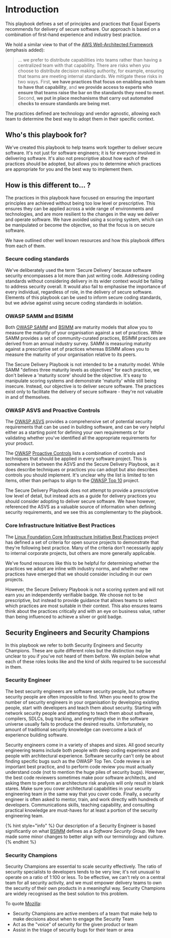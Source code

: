 # Introduction

This playbook defines a set of principles and practices that Equal Experts recommends for delivery of secure software. Our approach is based on a combination of first-hand experience and industry best practice.

We hold a similar view to that of the [AWS Well-Architected Framework](https://aws.amazon.com/architecture/well-architected/) \(emphasis added\):

> ... we prefer to distribute capabilities into teams rather than having a centralized team with that capability. There are risks when you choose to distribute decision making authority, for example, ensuring that teams are meeting internal standards. We mitigate these risks in two ways. First, **we have practices that focus on enabling each team to have that capability**, and **we provide access to experts who ensure that teams raise the bar on the standards they need to meet**. Second, **we put in place mechanisms that carry out automated checks to ensure standards are being met**.

The practices defined are technology and vendor agnostic, allowing each team to determine the best way to adopt them in their specific context.

## Who's this playbook for?

We've created this playbook to help teams work together to deliver secure software. It's not just for software engineers; it is for everyone involved in delivering software. It's also not prescriptive about how each of the practices should be adopted, but allows you to determine which practices are appropriate for you and the best way to implement them.

## How is this different to... ?

The practices in this playbook have focused on ensuring the important principles are achieved without being too low level or prescriptive. This ensures they can be applied across a wide range of environments and technologies, and are more resilient to the changes in the way we deliver and operate software. We have avoided using a scoring system, which can be manipulated or become the objective, so that the focus is on secure software.

We have outlined other well known resources and how this playbook differs from each of them.

### Secure coding standards

We've deliberately used the term 'Secure Delivery' because software security encompasses a lot more than just writing code. Addressing coding standards without considering delivery in its wider context would be failing to address security overall. It would also fail to emphasise the importance of every individual, regardless of role, in the delivery of secure software. Elements of this playbook can be used to inform secure coding standards, but we advise against using secure coding standards in isolation.

### OWASP SAMM and BSIMM

Both [OWASP SAMM](https://www.owasp.org/index.php/OWASP_SAMM_Project) and [BSIMM](https://www.bsimm.com/) are maturity models that allow you to measure the maturity of your organisation against a set of practices. While SAMM provides a set of community-curated practices, BSIMM practices are derived from an annual industry survey. SAMM is measuring maturity against a prescriptive set of practices whereas BSIMM allows you to measure the maturity of your organisation relative to its peers.

The Secure Delivery Playbook is not intended to be a maturity model. While SAMM "defines three maturity levels as objectives" for each practice, we don't believe a 'maturity score' should be the objective. It's easy to manipulate scoring systems and demonstrate 'maturity' while still being insecure. Instead, our objective is to deliver secure software. The practices exist only to facilitate the delivery of secure software - they're not valuable in and of themselves.

### OWASP ASVS and Proactive Controls

The [OWASP ASVS](https://github.com/OWASP/ASVS) provides a comprehensive set of potential security requirements that can be used in building software, and can be very helpful either as a starting point for defining your own requirements or for validating whether you've identified all the appropriate requirements for your product.

The [OWASP](https://www.owasp.org/index.php/OWASP_Proactive_Controls) [Proactive Controls](https://www.owasp.org/index.php/OWASP_Proactive_Controls) lists a combination of controls and techniques that should be applied in every software project. This is somewhere in between the ASVS and the Secure Delivery Playbook, as it does describe techniques or practices you can adopt but also describes controls you should implement. It's unclear why the list is limited to ten items, other than perhaps to align to the [OWASP Top 10](https://www.owasp.org/index.php/Category:OWASP_Top_Ten_Project) project.

The Secure Delivery Playbook does not attempt to provide a prescriptive low level of detail, but instead acts as a guide for delivery practices you should consider adopting to deliver secure software. We have however, referenced the ASVS as a valuable source of information when defining security requirements, and we see this as complementary to the playbook.

### Core Infrastructure Initiative Best Practices

The [Linux Foundation Core Infrastructure Initiative Best Practices](https://bestpractices.coreinfrastructure.org/en) project has defined a set of criteria for open source projects to demonstrate that they're following best practice. Many of the criteria don't necessarily apply to internal corporate projects, but others are more generally applicable.

We've found resources like this to be helpful for determining whether the practices we adopt are inline with industry norms, and whether new practices have emerged that we should consider including in our own projects.

However, the Secure Delivery Playbook is not a scoring system and will not earn you an independently verifiable badge. We choose not to be prescriptive, but instead to provide guidance that allows teams to select which practices are most suitable in their context. This also ensures teams think about the practices critically and with an eye on business value, rather than being influenced to achieve a silver or gold badge.

## Security Engineers and Security Champions

In this playbook we refer to both Security Engineers and Security Champions. These are quite different roles but the distinction may be unclear to you if you've not heard of them before. We explain below what each of these roles looks like and the kind of skills required to be successful in them.

### Security Engineer

The best security engineers are software security people, but software security people are often impossible to find. When you need to grow the number of security engineers in your organisation by developing existing people, start with developers and teach them about security. Starting with network security people and attempting to teach them about software, compilers, SDLCs, bug tracking, and everything else in the software universe usually fails to produce the desired results. Unfortunately, no amount of traditional security knowledge can overcome a lack of experience building software.

Security engineers come in a variety of shapes and sizes. All good security engineering teams include both people with deep coding experience and people with architectural experience. Software security can't only be about finding specific bugs such as the OWASP Top Ten. Code review is an important best practice, and to perform code review you must actually understand code \(not to mention the huge piles of security bugs\). However, the best code reviewers sometimes make poor software architects, and asking them to perform an architecture risk analysis will only result in blank stares. Make sure you cover architectural capabilities in your security engineering team in the same way that you cover code. Finally, a security engineer is often asked to mentor, train, and work directly with hundreds of developers. Communications skills, teaching capability, and consulting practical knowledge are must-haves for at least a portion of the security engineering team.

{% hint style="info" %}
Our description of a Security Engineer is based significantly on what [BSIMM](https://www.bsimm.com/) defines as a _Software Security Group_. We have made some minor changes to better align with our terminology and culture.
{% endhint %}

### Security Champions

Security Champions are essential to scale security effectively. The ratio of security specialists to developers tends to be very low; it's not unusual to operate on a ratio of 1:100 or less. To be effective, we can't rely on a central team for all security activity, and we must empower delivery teams to own the security of their own products in a meaningful way. Security Champions are widely recognised as the best solution to this problem.

To quote [Mozilla](https://wiki.mozilla.org/Security/Champions):

* Security Champions are active members of a team that make help to make decisions about when to engage the Security Team
* Act as the "voice" of security for the given product or team
* Assist in the triage of security bugs for their team or area
